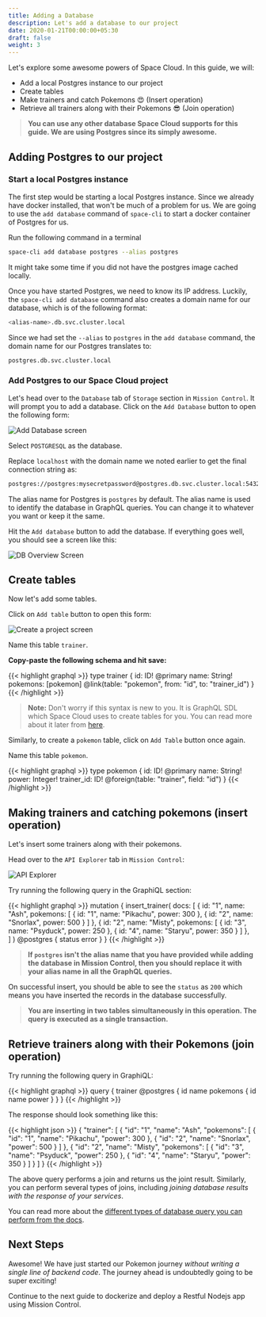 ```yaml
---
title: Adding a Database
description: Let's add a database to our project
date: 2020-01-21T00:00:00+05:30
draft: false
weight: 3
---
```


Let's explore some awesome powers of Space Cloud. In this guide, we will:

- Add a local Postgres instance to our project
- Create tables
- Make trainers and catch Pokemons 😍 (Insert operation)
- Retrieve all trainers along with their Pokemons 😎 (Join operation)

> **You can use any other database Space Cloud supports for this guide. We are using Postgres since its simply awesome.** 

## Adding Postgres to our project

### Start a local Postgres instance
The first step would be starting a local Postgres instance. Since we already have docker installed, that won't be much of a problem for us. We are going to use the `add database` command of `space-cli` to start a docker container of Postgres for us. 

Run the following command in a terminal

```bash
space-cli add database postgres --alias postgres
```
 
It might take some time if you did not have the postgres image cached locally.

Once you have started Postgres, we need to know its IP address. Luckily, the `space-cli add database` command also creates a domain name for our database, which is of the following format:

```bash
<alias-name>.db.svc.cluster.local
```

Since we had set the `--alias` to `postgres` in the `add database` command, the domain name for our Postgres translates to:

```bash
postgres.db.svc.cluster.local
```

### Add Postgres to our Space Cloud project

Let's head over to the `Database` tab of `Storage` section in `Mission Control`. It will prompt you to add a database. Click on the `Add Database` button to open the following form:

![Add Database screen](/images/screenshots/add-database.png)

Select `POSTGRESQL` as the database.

Replace `localhost` with the domain name we noted earlier to get the final connection string as:

```bash
postgres://postgres:mysecretpassword@postgres.db.svc.cluster.local:5432/postgres?sslmode=disable
```

The alias name for Postgres is `postgres` by default. The alias name is used to identify the database in GraphQL queries. You can change it to whatever you want or keep it the same.

Hit the `Add database` button to add the database. If everything goes well, you should see a screen like this:

![DB Overview Screen](/images/screenshots/db-overview.png)

## Create tables

Now let's add some tables.

Click on `Add table` button to open this form:

![Create a project screen](/images/screenshots/add-table.png)

Name this table `trainer`.

**Copy-paste the following schema and hit save:**

{{< highlight graphql >}}
type trainer {
  id: ID! @primary
  name: String!
  pokemons: [pokemon] @link(table: "pokemon", from: "id", to: "trainer_id")
}
{{< /highlight >}}

> **Note:** Don't worry if this syntax is new to you. It is GraphQL SDL which Space Cloud uses to create tables for you. You can read more about it later from [here](https://docs.spaceuptech.com/storage/database/data-modelling/).

Similarly, to create a `pokemon` table, click on `Add Table` button once again.

Name this table `pokemon`.

{{< highlight graphql >}}
type pokemon {
  id: ID! @primary
  name: String!
  power: Integer!
  trainer_id: ID! @foreign(table: "trainer", field: "id")
}
{{< /highlight >}}

## Making trainers and catching pokemons (insert operation)

Let's insert some trainers along with their pokemons.

Head over to the `API Explorer` tab in `Mission Control`:

![API Explorer](/images/screenshots/explorer.png)

Try running the following query in the GraphiQL section:

{{< highlight graphql >}}
mutation {
  insert_trainer(
    docs: [
      { 
        id: "1",
        name: "Ash",
        pokemons: [
          { id: "1", name: "Pikachu", power: 300 },
          { id: "2", name: "Snorlax", power: 500 }
        ] 
      },
      { 
        id: "2",
        name: "Misty",
        pokemons: [
          { id: "3", name: "Psyduck", power: 250 },
          { id: "4", name: "Staryu", power: 350 }
        ] 
      },      
    ]
  ) @postgres {
    status
    error
  }
}
{{< /highlight >}}

> **If `postgres` isn't the alias name that you have provided while adding the database in Mission Control, then you should replace it with your alias name in all the GraphQL queries.**

On successful insert, you should be able to see the `status` as `200` which means you have inserted the records in the database successfully.

> **You are inserting in two tables simultaneously in this operation. The query is executed as a single transaction.** 

## Retrieve trainers along with their Pokemons (join operation) 

Try running the following query in GraphiQL:

{{< highlight graphql >}}
query {
  trainer @postgres {
    id
    name
    pokemons {
      id
      name
      power
    }
  }
}
{{< /highlight >}}

The response should look something like this:

{{< highlight json >}}
{
  "trainer": [
    {
      "id": "1",
      "name": "Ash",
      "pokemons": [
        {
          "id": "1",
          "name": "Pikachu",
          "power": 300
        },
        {
          "id": "2",
          "name": "Snorlax",
          "power": 500
        }
      ]
    },
    {
      "id": "2",
      "name": "Misty",
      "pokemons": [
        {
          "id": "3",
          "name": "Psyduck",
          "power": 250
        },
        {
          "id": "4",
          "name": "Staryu",
          "power": 350
        }
      ]
    }
  ]
}
{{< /highlight >}}

The above query performs a join and returns us the joint result. Similarly, you can perform several types of joins, including _joining database results with the response of your services_.

You can read more about the [different types of database query you can perform from the docs](https://docs.spaceuptech.com/storage/database/queries/).

## Next Steps

Awesome! We have just started our Pokemon journey _without writing a single line of backend code_. The journey ahead is undoubtedly going to be super exciting!

Continue to the next guide to dockerize and deploy a Restful Nodejs app using Mission Control.
